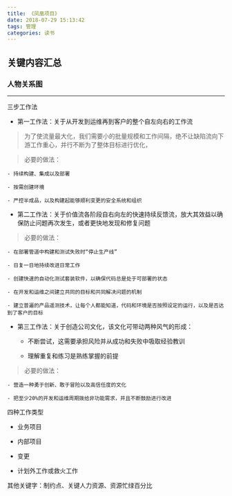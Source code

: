 ```yaml
---
title: 《凤凰项目》
date: 2018-07-29 15:13:42
tags: 管理
categories: 读书
---
```


## 关键内容汇总



### 人物关系图


--- 



三步工作法

- 第一工作法：关于从开发到运维再到客户的整个自左向右的工作流

> 为了使流量最大化，我们需要小的批量规模和工作间隔，绝不让缺陷流向下游工作重心，并行不断为了整体目标进行优化，

> 必要的做法：

    - 持续构建、集成以及部署

    - 按需创建环境

    - 严控半成品，以及构建起能够顺利变更的安全系统和组织


<!-- more -->


- 第二工作法：关于价值流各阶段自右向左的快速持续反馈流，放大其效益以确保防止问题再次发生，或者更快地发现和修复问题

> 必要的做法：

    - 在部署管道中构建和测试失败时“停止生产线”

    - 日复一日地持续改进日常工作

    - 创建快速的自动化测试套装软件，以确保代码总是处于可部署的状态

    - 在开发和运维之间建立共同的目标和共同解决问题的机制

    - 建立普遍的产品遥测技术，让每个人都能知道，代码和环境是否按照设定的运行，以及是否达到了客户的目标



- 第三工作法：关于创造公司文化，该文化可带动两种风气的形成：

    - 不断尝试，这需要承担风险并从成功和失败中吸取经验教训

    - 理解重复和练习是熟练掌握的前提

> 必要的做法：

    - 营造一种勇于创新、敢于冒险以及高信任度的文化

    - 把至少20%的开发和运维周期拨给非功能需求，并且不断鼓励进行改进



四种工作类型

- 业务项目

- 内部项目

- 变更

- 计划外工作或救火工作



其他关键字：制约点、关键人力资源、资源忙绿百分比


